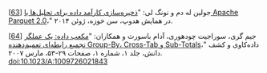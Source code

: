 [[63](ch03.html#LeDem2014tl-marker)] جولین له دم و نونگ لی:
"[ذخیره‌سازی کارآمد داده برای
تحلیل‌ها با Apache Parquet 2.0](http://www.slideshare.net/julienledem/th-210pledem)،" در همایش هدوپ، سن خوزه،
ژوئن ۲۰۱۴. 

[[64](ch03.html#Gray2007he-marker)] جیم گری، سوراجیت چودهوری، آدام باسورث و همکاران:
"[مکعب داده: یک عملگر تجمیع رابطه‌ای
تعمیم‌دهنده Group-By، Cross-Tab و Sub-Totals](http://arxiv.org/pdf/cs/0701155.pdf)،" داده‌کاوی و کشف دانش،
جلد ۱، شماره ۱، صفحات ۲۹-۵۳، مارس ۲۰۰۷.
[doi:10.1023/A:1009726021843](http://dx.doi.org/10.1023/A:1009726021843)
